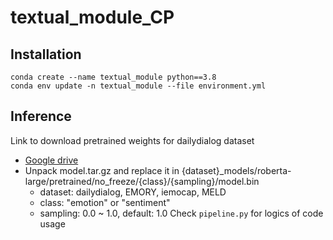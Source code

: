 # textual_module_CP

## Installation

```
conda create --name textual_module python==3.8
conda env update -n textual_module --file environment.yml
```

## Inference
Link to download pretrained weights for dailydialog dataset
- [Google drive](https://drive.google.com/file/d/1gnjsPCizidd3OXJMN4-cPa2KJ2bxFgQy/view?usp=share_link)
- Unpack model.tar.gz and replace it in {dataset}_models/roberta-large/pretrained/no_freeze/{class}/{sampling}/model.bin
    - dataset: dailydialog, EMORY, iemocap, MELD
    - class: "emotion" or "sentiment"
    - sampling: 0.0 ~ 1.0, default: 1.0
Check ```pipeline.py``` for logics of code usage
